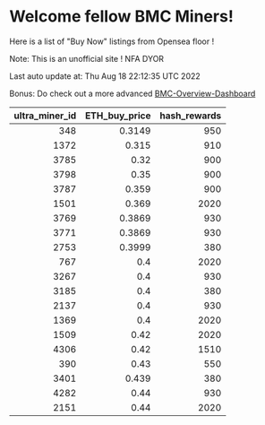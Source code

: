 # Welcome fellow BMC Miners!
Here is a list of "Buy Now" listings from Opensea floor !

Note: This is an unofficial site ! NFA DYOR

Last auto update at: Thu Aug 18 22:12:35 UTC 2022

Bonus: Do check out a more advanced [BMC-Overview-Dashboard](https://dune.com/defifunk/BMC-Overview-Dashboard)


|   ultra_miner_id |   ETH_buy_price |   hash_rewards |
|-----------------:|----------------:|---------------:|
|              348 |          0.3149 |            950 |
|             1372 |          0.315  |            910 |
|             3785 |          0.32   |            900 |
|             3798 |          0.35   |            900 |
|             3787 |          0.359  |            900 |
|             1501 |          0.369  |           2020 |
|             3769 |          0.3869 |            930 |
|             3771 |          0.3869 |            930 |
|             2753 |          0.3999 |            380 |
|              767 |          0.4    |           2020 |
|             3267 |          0.4    |            930 |
|             3185 |          0.4    |            380 |
|             2137 |          0.4    |            930 |
|             1369 |          0.4    |           2020 |
|             1509 |          0.42   |           2020 |
|             4306 |          0.42   |           1510 |
|              390 |          0.43   |            550 |
|             3401 |          0.439  |            380 |
|             4282 |          0.44   |            930 |
|             2151 |          0.44   |           2020 |